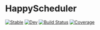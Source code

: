 # HappyScheduler

[![Stable](https://img.shields.io/badge/docs-stable-blue.svg)](https://kfrb.github.io/HappyScheduler.jl/stable/)
[![Dev](https://img.shields.io/badge/docs-dev-blue.svg)](https://kfrb.github.io/HappyScheduler.jl/dev/)
[![Build Status](https://github.com/kfrb/HappyScheduler.jl/actions/workflows/CI.yml/badge.svg?branch=main)](https://github.com/kfrb/HappyScheduler.jl/actions/workflows/CI.yml?query=branch%3Amain)
[![Coverage](https://codecov.io/gh/kfrb/HappyScheduler.jl/branch/main/graph/badge.svg)](https://codecov.io/gh/kfrb/HappyScheduler.jl)
